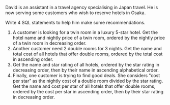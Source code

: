 David is an assistant in a travel agency specialising in Japan travel. He is now serving some customers who wish to reserve hotels in Osaka.

Write 4 SQL statements to help him make some recommendations.

1. A customer is looking for a twin room in a luxury 5-star hotel. Get the hotel name and nightly price of a twin room, ordered by the nightly price of a twin room in decreasing order.
2. Another customer need 2 double rooms for 3 nights. Get the name and total cost of all hotels that offer double rooms, ordered by the total cost in ascending order.
3. Get the name and star rating of all hotels, ordered by the star rating in decreasing order, then by their name in ascending alphabetical order.
4. Finally, one customer is trying to find good deals. She considers "cost per star" as the nightly cost of a double room divided by the star rating. Get the name and cost per star of all hotels that offer double rooms, ordered by the cost per star in ascending order, then by their star rating in decreasing order.

